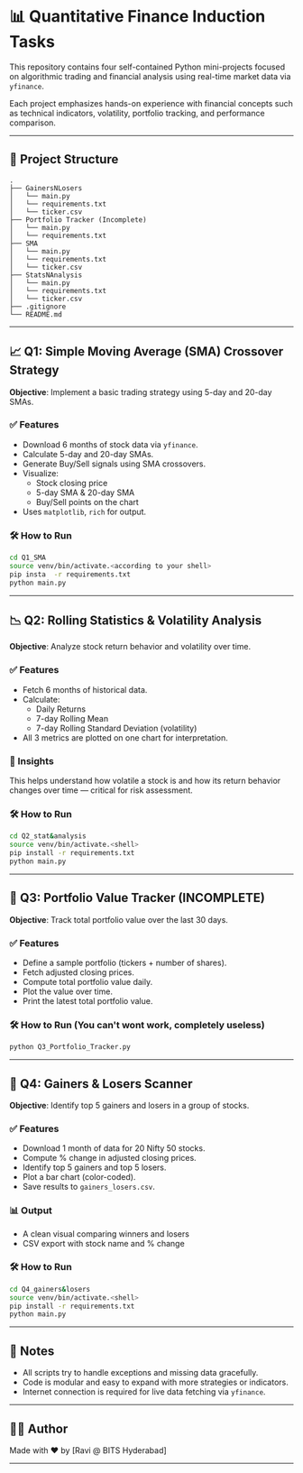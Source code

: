 # 📊 Quantitative Finance Induction Tasks

This repository contains four self-contained Python mini-projects focused on algorithmic trading and financial analysis using real-time market data via `yfinance`.

Each project emphasizes hands-on experience with financial concepts such as technical indicators, volatility, portfolio tracking, and performance comparison.

---

## 📁 Project Structure

```
.
├── GainersNLosers
│   └── main.py
│   └── requirements.txt
│   └── ticker.csv
├── Portfolio Tracker (Incomplete)
│   └── main.py
│   └── requirements.txt
├── SMA
│   └── main.py
│   └── requirements.txt
│   └── ticker.csv
├── StatsNAnalysis
│   └── main.py
│   └── requirements.txt
│   └── ticker.csv
├── .gitignore
└── README.md
```

---

## 📈 Q1: Simple Moving Average (SMA) Crossover Strategy

**Objective**: Implement a basic trading strategy using 5-day and 20-day SMAs.

### ✅ Features

- Download 6 months of stock data via `yfinance`.
- Calculate 5-day and 20-day SMAs.
- Generate Buy/Sell signals using SMA crossovers.
- Visualize:
  - Stock closing price
  - 5-day SMA & 20-day SMA
  - Buy/Sell points on the chart
- Uses `matplotlib`, `rich` for output.

### 🛠️ How to Run

```bash
cd Q1_SMA
source venv/bin/activate.<according to your shell>
pip insta  -r requirements.txt
python main.py
```

---

## 📉 Q2: Rolling Statistics & Volatility Analysis

**Objective**: Analyze stock return behavior and volatility over time.

### ✅ Features

- Fetch 6 months of historical data.
- Calculate:
  - Daily Returns
  - 7-day Rolling Mean
  - 7-day Rolling Standard Deviation (volatility)
- All 3 metrics are plotted on one chart for interpretation.

### 🧠 Insights

This helps understand how volatile a stock is and how its return behavior changes over time — critical for risk assessment.

### 🛠️ How to Run

```bash
cd Q2_stat&analysis
source venv/bin/activate.<shell>
pip install -r requirements.txt
python main.py
```

---

## 💼 Q3: Portfolio Value Tracker (INCOMPLETE)

**Objective**: Track total portfolio value over the last 30 days.

### ✅ Features

- Define a sample portfolio (tickers + number of shares).
- Fetch adjusted closing prices.
- Compute total portfolio value daily.
- Plot the value over time.
- Print the latest total portfolio value.

### 🛠️ How to Run (You can't wont work, completely useless)

```bash
python Q3_Portfolio_Tracker.py
```

---

## 🚀 Q4: Gainers & Losers Scanner

**Objective**: Identify top 5 gainers and losers in a group of stocks.

### ✅ Features

- Download 1 month of data for 20 Nifty 50 stocks.
- Compute % change in adjusted closing prices.
- Identify top 5 gainers and top 5 losers.
- Plot a bar chart (color-coded).
- Save results to `gainers_losers.csv`.

### 📊 Output

- A clean visual comparing winners and losers
- CSV export with stock name and % change

### 🛠️ How to Run

```bash
cd Q4_gainers&losers
source venv/bin/activate.<shell>
pip install -r requirements.txt
python main.py
```

---

## 📎 Notes

- All scripts try to handle exceptions and missing data gracefully.
- Code is modular and easy to expand with more strategies or indicators.
- Internet connection is required for live data fetching via `yfinance`.

---

## 👨‍💻 Author

Made with ❤️ by [Ravi @ BITS Hyderabad]

---
